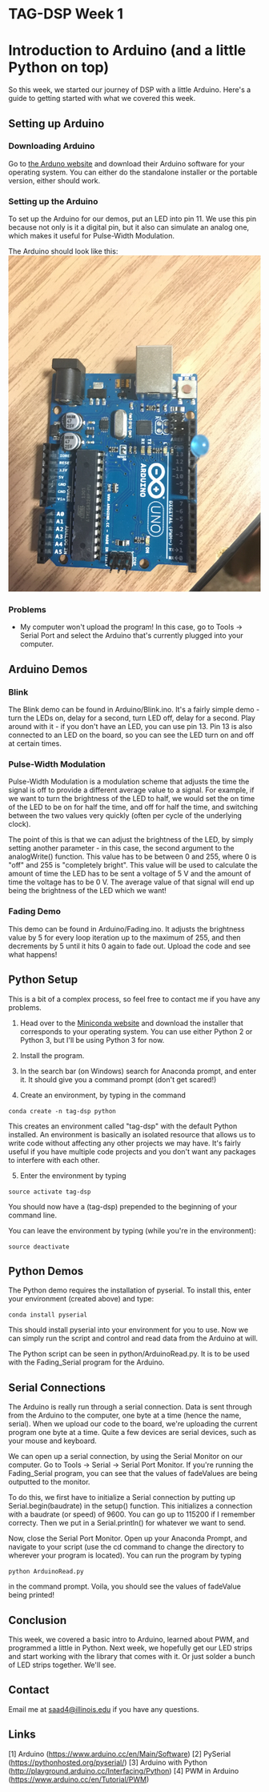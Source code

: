 # TAG-DSP Week 1
# Introduction to Arduino (and a little Python on top)

So this week, we started our journey of DSP with a little Arduino. Here's a guide to getting started with what we covered this week.

## Setting up Arduino

### Downloading Arduino

Go to [the Arduno website](https://www.arduino.cc/en/Main/Software) and download their Arduino software for your operating system. You can either do the standalone installer or the portable version, either should work.

### Setting up the Arduino
To set up the Arduino for our demos, put an LED into pin 11. We use this pin because not only is it a digital pin, but it also can simulate an analog one, which makes it useful for Pulse-Width Modulation. 

The Arduino should look like this:
![Arduino LED Pin](imgs/IMG_1050.JPG)

### Problems
* My computer won't upload the program!
In this case, go to Tools -> Serial Port and select the Arduino that's currently plugged into your computer.

## Arduino Demos

### Blink
The Blink demo can be found in Arduino/Blink.ino. It's a fairly simple demo - turn the LEDs on, delay for a second, turn LED off, delay for a second. Play around with it - if you don't have an LED, you can use pin 13. Pin 13 is also connected to an LED on the board, so you can see the LED turn on and off at certain times.

### Pulse-Width Modulation
Pulse-Width Modulation is a modulation scheme that adjusts the time the signal is off to provide a different average value to a signal. For example, if we want to turn the brightness of the LED to half, we would set the on time of the LED to be on for half the time, and off for half the time, and switching between the two values very quickly (often per cycle of the underlying clock).

The point of this is that we can adjust the brightness of the LED, by simply setting another parameter - in this case, the second argument to the analogWrite() function. This value has to be between 0 and 255, where 0 is "off" and 255 is "completely bright". This value will be used to calculate the amount of time the LED has to be sent a voltage of 5 V and the amount of time the voltage has to be 0 V. The average value of that signal will end up being the brightness of the LED which we want!

### Fading Demo

This demo can be found in Arduino/Fading.ino. It adjusts the brightness value by 5 for every loop iteration up to the maximum of 255, and then decrements by 5 until it hits 0 again to fade out. Upload the code and see what happens!

## Python Setup

This is a bit of a complex process, so feel free to contact me if you have any problems.

1. Head over to the [Miniconda website](http://conda.pydata.org/miniconda.html) and download the installer that corresponds to your operating system. You can use either Python 2 or Python 3, but I'll be using Python 3 for now.

2. Install the program.

3. In the search bar (on Windows) search for Anaconda prompt, and enter it. It should give you a command prompt (don't get scared!)

4. Create an environment, by typing in the command

`conda create -n tag-dsp python`

This creates an environment called "tag-dsp" with the default Python installed. An environment is basically an isolated resource that allows us to write code without affecting any other projects we may have. It's fairly useful if you have multiple code projects and you don't want any packages to interfere with each other.

5. Enter the environment by typing

`source activate tag-dsp`

You should now have a (tag-dsp) prepended to the beginning of your command line.

You can leave the environment by typing (while you're in the environment):

`source deactivate`

## Python Demos

The Python demo requires the installation of pyserial. To install this, enter your environment (created above) and type:

`conda install pyserial`

This should install pyserial into your environment for you to use. Now we can simply run the script and control and read data from the Arduino at will.

The Python script can be seen in python/ArduinoRead.py. It is to be used with the Fading_Serial program for the Arduino. 

## Serial Connections

The Arduino is really run through a serial connection. Data is sent through from the Arduino to the computer, one byte at a time (hence the name, serial). When we upload our code to the board, we're uploading the current program one byte at a time. Quite a few devices are serial devices, such as your mouse and keyboard. 

We can open up a serial connection, by using the Serial Monitor on our computer. Go to Tools -> Serial -> Serial Port Monitor. If you're running the Fading_Serial program, you can see that the values of fadeValues are being outputted to the monitor. 

To do this, we first have to initialize a Serial connection by putting up Serial.begin(baudrate) in the setup() function. This initializes a connection with a baudrate (or speed) of 9600. You can go up to 115200 if I remember correcty. Then we put in a Serial.println() for whatever we want to send. 

Now, close the Serial Port Monitor. Open up your Anaconda Prompt, and navigate to your script (use the cd command to change the directory to wherever your program is located). You can run the program by typing 

`python ArduinoRead.py` 

in the command prompt. Voila, you should see the values of fadeValue being printed!


## Conclusion
This week, we covered a basic intro to Arduino, learned about PWM, and programmed a little in Python. Next week, we hopefully get our LED strips and start working with the library that comes with it. Or just solder a bunch of LED strips together. We'll see. 

## Contact
Email me at saad4@illinois.edu if you have any questions.

## Links

[1] Arduino (https://www.arduino.cc/en/Main/Software)
[2] PySerial (https://pythonhosted.org/pyserial/)
[3] Arduino with Python (http://playground.arduino.cc/Interfacing/Python)
[4] PWM in Arduino (https://www.arduino.cc/en/Tutorial/PWM)